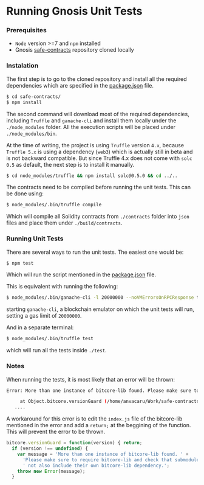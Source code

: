 # Running Gnosis Unit Tests 

### Prerequisites

- `Node` version >=7 and `npm` installed
- Gnosis [safe-contracts](https://github.com/gnosis/safe-contracts) repository cloned locally

### Instalation

The first step is to go to the cloned repository and install all the required dependencies which are specified in the [package.json](https://github.com/gnosis/safe-contracts/blob/development/package.json) file.

```sh
$ cd safe-contracts/
$ npm install
```

The second command will download most of the required dependencies, including `Truffle` and `ganache-cli` and install them locally under the `./node_modules` folder. 
All the execution scripts will be placed under `./node_modules/bin`.

At the time of writing, the project is using `Truffle` version `4.x`, because `Truffle 5.x` is using a dependency (`web3`) which is actually still in beta and is not backward compatible.
But since Truffle 4.x does not come with `solc 0.5` as default, the next step is to install it manually.

```sh
$ cd node_modules/truffle && npm install solc@0.5.0 && cd ../..
```

The contracts need to be compiled before running the unit tests. This can be done using:

```sh
$ node_modules/.bin/truffle compile
```
Which will compile all Solidity contracts from `./contracts` folder into `json` files and place them under `./build/contracts`.

### Running Unit Tests

There are several ways to run the unit tests. The easiest one would be:
```sh
$ npm test
```
Which will run the script mentioned in the [package.json](https://github.com/gnosis/safe-contracts/blob/development/package.json#L15) file.

This is equivalent with running the following:
```sh
$ node_modules/.bin/ganache-cli -l 20000000 --noVMErrorsOnRPCResponse true
```
starting `ganache-cli`, a blockchain emulator on which the unit tests will run, setting a gas limit of `20000000`.

And in a separate terminal:
```sh
$ node_modules/.bin/truffle test
```
which will run all the tests inside `./test`.

### Notes

When running the tests, it is most likely that an error will be thrown:
```sh
Error: More than one instance of bitcore-lib found. Please make sure to require bitcore-lib and check that submodules do not also include their own bitcore-lib dependency.

     at Object.bitcore.versionGuard (/home/anvacaru/Work/safe-contracts/node_modules/bitcore-mnemonic/node_modules/bitcore-lib/index.js:12:11)
   ....

```

A workaround for this error is to edit the `index.js` file of the bitcore-lib mentioned in the error and add a `return;` at the beggining of the function. This will prevent the error to be thrown.

```js
bitcore.versionGuard = function(version) { return;
  if (version !== undefined) {
    var message = 'More than one instance of bitcore-lib found. ' +
      'Please make sure to require bitcore-lib and check that submodules do' +
      ' not also include their own bitcore-lib dependency.';
    throw new Error(message);
  }
```
